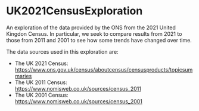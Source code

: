 # UK2021CensusExploration
An exploration of the data provided by the ONS from the 2021 United Kingdon Census.  In particular, we seek to compare results from 2021 to those from 2011 and 2001 to see how some trends have changed over time.

The data sources used in this exploration are:
 - The UK 2021 Census: https://www.ons.gov.uk/census/aboutcensus/censusproducts/topicsummaries
 - The UK 2011 Census: https://www.nomisweb.co.uk/sources/census_2011
 - The UK 2001 Census: https://www.nomisweb.co.uk/sources/census_2001
